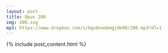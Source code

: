 ```yaml
---
layout: post
title: Opus 200
img: 200.svg
mp3: https://www.dropbox.com/s/hgx8vwabmgjde90/200.mp3?dl=1
---
```


{% include post_content.html %}
